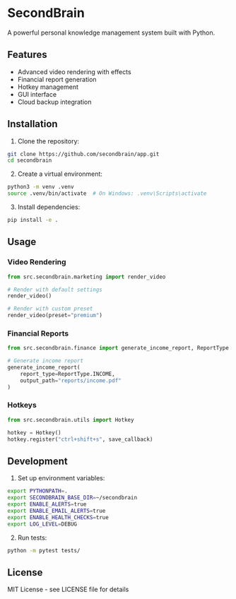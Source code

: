 # SecondBrain

A powerful personal knowledge management system built with Python.

## Features

- Advanced video rendering with effects
- Financial report generation
- Hotkey management
- GUI interface
- Cloud backup integration

## Installation

1. Clone the repository:
```bash
git clone https://github.com/secondbrain/app.git
cd secondbrain
```

2. Create a virtual environment:
```bash
python3 -m venv .venv
source .venv/bin/activate  # On Windows: .venv\Scripts\activate
```

3. Install dependencies:
```bash
pip install -e .
```

## Usage

### Video Rendering

```python
from src.secondbrain.marketing import render_video

# Render with default settings
render_video()

# Render with custom preset
render_video(preset="premium")
```

### Financial Reports

```python
from src.secondbrain.finance import generate_income_report, ReportType

# Generate income report
generate_income_report(
    report_type=ReportType.INCOME,
    output_path="reports/income.pdf"
)
```

### Hotkeys

```python
from src.secondbrain.utils import Hotkey

hotkey = Hotkey()
hotkey.register("ctrl+shift+s", save_callback)
```

## Development

1. Set up environment variables:
```bash
export PYTHONPATH=.
export SECONDBRAIN_BASE_DIR=~/secondbrain
export ENABLE_ALERTS=true
export ENABLE_EMAIL_ALERTS=true
export ENABLE_HEALTH_CHECKS=true
export LOG_LEVEL=DEBUG
```

2. Run tests:
```bash
python -m pytest tests/
```

## License

MIT License - see LICENSE file for details 